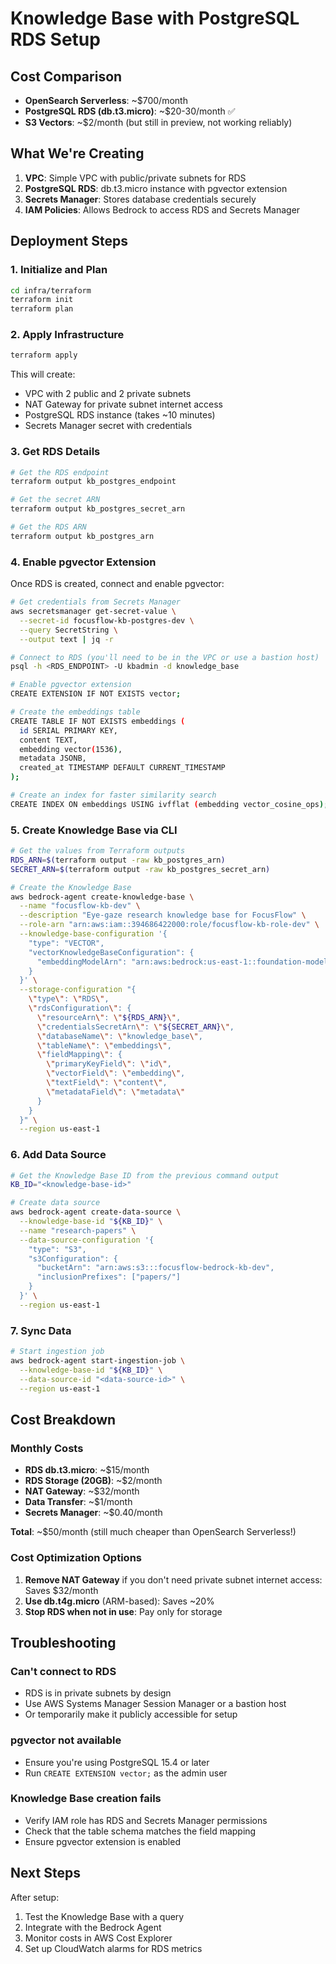 # Knowledge Base with PostgreSQL RDS Setup

## Cost Comparison

- **OpenSearch Serverless**: ~$700/month
- **PostgreSQL RDS (db.t3.micro)**: ~$20-30/month ✅
- **S3 Vectors**: ~$2/month (but still in preview, not working reliably)

## What We're Creating

1. **VPC**: Simple VPC with public/private subnets for RDS
2. **PostgreSQL RDS**: db.t3.micro instance with pgvector extension
3. **Secrets Manager**: Stores database credentials securely
4. **IAM Policies**: Allows Bedrock to access RDS and Secrets Manager

## Deployment Steps

### 1. Initialize and Plan

```bash
cd infra/terraform
terraform init
terraform plan
```

### 2. Apply Infrastructure

```bash
terraform apply
```

This will create:
- VPC with 2 public and 2 private subnets
- NAT Gateway for private subnet internet access
- PostgreSQL RDS instance (takes ~10 minutes)
- Secrets Manager secret with credentials

### 3. Get RDS Details

```bash
# Get the RDS endpoint
terraform output kb_postgres_endpoint

# Get the secret ARN
terraform output kb_postgres_secret_arn

# Get the RDS ARN
terraform output kb_postgres_arn
```

### 4. Enable pgvector Extension

Once RDS is created, connect and enable pgvector:

```bash
# Get credentials from Secrets Manager
aws secretsmanager get-secret-value \
  --secret-id focusflow-kb-postgres-dev \
  --query SecretString \
  --output text | jq -r

# Connect to RDS (you'll need to be in the VPC or use a bastion host)
psql -h <RDS_ENDPOINT> -U kbadmin -d knowledge_base

# Enable pgvector extension
CREATE EXTENSION IF NOT EXISTS vector;

# Create the embeddings table
CREATE TABLE IF NOT EXISTS embeddings (
  id SERIAL PRIMARY KEY,
  content TEXT,
  embedding vector(1536),
  metadata JSONB,
  created_at TIMESTAMP DEFAULT CURRENT_TIMESTAMP
);

# Create an index for faster similarity search
CREATE INDEX ON embeddings USING ivfflat (embedding vector_cosine_ops);
```

### 5. Create Knowledge Base via CLI

```bash
# Get the values from Terraform outputs
RDS_ARN=$(terraform output -raw kb_postgres_arn)
SECRET_ARN=$(terraform output -raw kb_postgres_secret_arn)

# Create the Knowledge Base
aws bedrock-agent create-knowledge-base \
  --name "focusflow-kb-dev" \
  --description "Eye-gaze research knowledge base for FocusFlow" \
  --role-arn "arn:aws:iam::394686422000:role/focusflow-kb-role-dev" \
  --knowledge-base-configuration '{
    "type": "VECTOR",
    "vectorKnowledgeBaseConfiguration": {
      "embeddingModelArn": "arn:aws:bedrock:us-east-1::foundation-model/amazon.titan-embed-text-v1"
    }
  }' \
  --storage-configuration "{
    \"type\": \"RDS\",
    \"rdsConfiguration\": {
      \"resourceArn\": \"${RDS_ARN}\",
      \"credentialsSecretArn\": \"${SECRET_ARN}\",
      \"databaseName\": \"knowledge_base\",
      \"tableName\": \"embeddings\",
      \"fieldMapping\": {
        \"primaryKeyField\": \"id\",
        \"vectorField\": \"embedding\",
        \"textField\": \"content\",
        \"metadataField\": \"metadata\"
      }
    }
  }" \
  --region us-east-1
```

### 6. Add Data Source

```bash
# Get the Knowledge Base ID from the previous command output
KB_ID="<knowledge-base-id>"

# Create data source
aws bedrock-agent create-data-source \
  --knowledge-base-id "${KB_ID}" \
  --name "research-papers" \
  --data-source-configuration '{
    "type": "S3",
    "s3Configuration": {
      "bucketArn": "arn:aws:s3:::focusflow-bedrock-kb-dev",
      "inclusionPrefixes": ["papers/"]
    }
  }' \
  --region us-east-1
```

### 7. Sync Data

```bash
# Start ingestion job
aws bedrock-agent start-ingestion-job \
  --knowledge-base-id "${KB_ID}" \
  --data-source-id "<data-source-id>" \
  --region us-east-1
```

## Cost Breakdown

### Monthly Costs
- **RDS db.t3.micro**: ~$15/month
- **RDS Storage (20GB)**: ~$2/month
- **NAT Gateway**: ~$32/month
- **Data Transfer**: ~$1/month
- **Secrets Manager**: ~$0.40/month

**Total**: ~$50/month (still much cheaper than OpenSearch Serverless!)

### Cost Optimization Options

1. **Remove NAT Gateway** if you don't need private subnet internet access: Saves $32/month
2. **Use db.t4g.micro** (ARM-based): Saves ~20%
3. **Stop RDS when not in use**: Pay only for storage

## Troubleshooting

### Can't connect to RDS
- RDS is in private subnets by design
- Use AWS Systems Manager Session Manager or a bastion host
- Or temporarily make it publicly accessible for setup

### pgvector not available
- Ensure you're using PostgreSQL 15.4 or later
- Run `CREATE EXTENSION vector;` as the admin user

### Knowledge Base creation fails
- Verify IAM role has RDS and Secrets Manager permissions
- Check that the table schema matches the field mapping
- Ensure pgvector extension is enabled

## Next Steps

After setup:
1. Test the Knowledge Base with a query
2. Integrate with the Bedrock Agent
3. Monitor costs in AWS Cost Explorer
4. Set up CloudWatch alarms for RDS metrics
